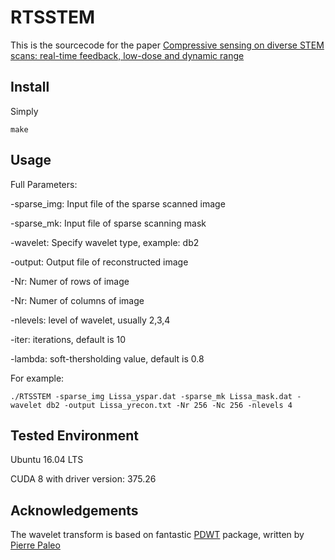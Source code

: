 # RTSSTEM

This is the sourcecode for the paper [Compressive sensing on diverse STEM scans: real-time feedback, low-dose and dynamic range](https://arxiv.org/abs/1805.04957)

## Install

Simply
```
make
```

## Usage

Full Parameters:

-sparse_img: Input file of the sparse scanned image

-sparse_mk: Input file of sparse scanning mask

-wavelet: Specify wavelet type, example: db2

-output: Output file of reconstructed image

-Nr: Numer of rows of image

-Nr: Numer of columns of image

-nlevels: level of wavelet, usually 2,3,4

-iter: iterations, default is 10

-lambda: soft-thersholding value, default is 0.8

For example:
```
./RTSSTEM -sparse_img Lissa_yspar.dat -sparse_mk Lissa_mask.dat -wavelet db2 -output Lissa_yrecon.txt -Nr 256 -Nc 256 -nlevels 4
```
## Tested Environment

Ubuntu 16.04 LTS

CUDA 8 with driver version: 375.26

## Acknowledgements

The wavelet transform is based on fantastic [PDWT](https://github.com/pierrepaleo/PDWT) package, written by [Pierre Paleo](http://www.pierrepaleo.com/)
